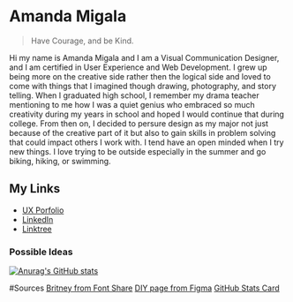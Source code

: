 # Amanda Migala


> Have Courage, and be Kind.

Hi my name is Amanda Migala and I am a Visual Communication Designer, and I am certified in User Experience and Web Development. I grew up being more on the creative side rather then the logical side 
and loved to come with things that I imagined though drawing, photography, and story telling. When I graduated high school, I remember my drama teacher mentioning to me how 
I was a quiet genius who embraced so much creativity during my years in school and hoped I would continue that during college. From then on, 
I decided to persure design as my major not just because of the creative part of it but also to gain skills in problem solving that could impact others I work with. 
I tend have an open minded when I try new things. I love trying to be outside especially in the summer and go biking, hiking, or swimming.

## My Links
* [UX Porfolio](https://www.figma.com/proto/dZIUs3ChbAmvxzC6tPOw7h/Amanda-Migala%3A-UX-Portfolio?node-id=2-69&node-type=canvas&t=LdPZOsqRgLWtLuvr-1&scaling=contain&content-scaling=fixed&page-id=1%3A2)
* [LinkedIn](https://www.linkedin.com/in/amigala/)
* [Linktree](www.linktr.ee/SlyMandy)

### Possible Ideas 
[![Anurag's GitHub stats](https://github-readme-stats.vercel.app/api?username=amigala)](https://github.com/anuraghazra/github-readme-stats)

<!--
**amigala/amigala** is a ✨ _special_ ✨ repository because its `README.md` (this file) appears on your GitHub profile.

Here are some ideas to get you started:

- 🔭 I’m currently working on ...
- 🌱 I’m currently learning ...
- 👯 I’m looking to collaborate on ...
- 🤔 I’m looking for help with ...
- 💬 Ask me about ...
- 📫 How to reach me: ...
- 😄 Pronouns: ...
- ⚡ Fun fact: ...
-->

#Sources
[Britney from Font Share](https://www.fontshare.com/fonts/britney)
[DIY page from Figma](https://www.figma.com/file/a55FO3JOrkGDMwMjx1fgDr/DIY-Landing-Page?node-id=1%3A5&t=01SsJPkI2h20hOT2-1)
[GitHub Stats Card](https://github.com/anuraghazra/github-readme-stats#github-stats-card)
